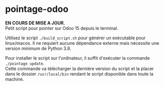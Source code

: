 # pointage-odoo
**EN COURS DE MISE A JOUR.**  
Petit script pour pointer sur Odoo 15 depuis le terminal.  

Utilisez le script `./build_script.sh` pour générer un exécutable pour linux/macos. Il ne requiert aucune dépendance externe mais nécessite une version minimum de Python 3.8.

Pour installer le script sur l'ordinateur, il suffit d'exécuter la commande `./pointage update`.  
Cette commande va télécharger la dernière version du script et la placer dans le dossier `/usr/local/bin` rendant le script disponible dans toute la machine.

